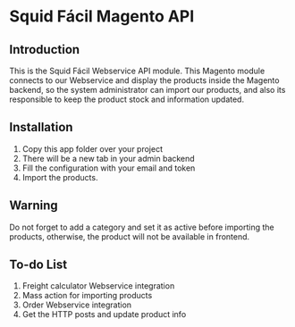 Squid Fácil Magento API
=======

Introduction
------------
This is the Squid Fácil Webservice API module. This Magento module connects to
our Webservice and display the products inside the Magento backend, so the 
system administrator can import our products, and also its responsible to keep 
the product stock and information updated.

Installation
------------
1. Copy this app folder over your project
2. There will be a new tab in your admin backend
3. Fill the configuration with your email and token
4. Import the products.

Warning
-------
Do not forget to add a category and set it as active before importing the products,
otherwise, the product will not be available in frontend.

To-do List
----------
1. Freight calculator Webservice integration
2. Mass action for importing products
3. Order Webservice integration
4. Get the HTTP posts and update product info
